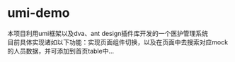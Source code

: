 # umi-demo
本项目利用umi框架以及dva、ant design插件库开发的一个医护管理系统  
目前具体实现诸如以下功能：实现页面组件切换，以及在页面中去搜索对应mock的人员数据，并可添加到首页table中...  
